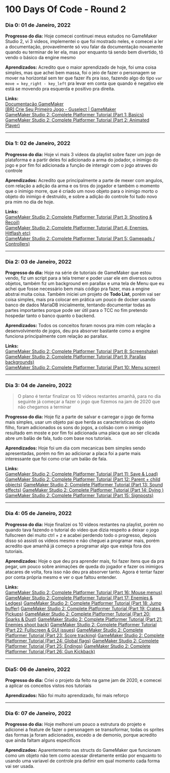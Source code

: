 # 100 Days Of Code - Round 2

<!-- ### Dia 0: 01 de Janeiro, 2022

**Progresso do dia:** 

**Aprendizados:**

**Links:** -->
### Dia 0: 01 de Janeiro, 2022
**Progresso do dia:** Hoje comecei continuei meus estudos no GameMaker Studio 2, vi 3 videos, implementei o que foi mostrado neles, e comecei a ler a documentação, provavelmente só vou falar da documentação novamente quando eu terminar de ler ela, mas por enquanto tá sendo bem divertido, tô vendo o básico da engine mesmo

**Aprendizados:** Acredito que o maior aprendizado de hoje, foi uma coisa simples, mas que achei bem massa, foi o jeio de fazer o personagem se mover na horizontal sem ter que fazer ifs pra isso, fazendo algo do tipo `var move = key_right - key_left` pra levar em conta que quando é negativo ele está se movendo pra esquerda e positivo pra direita.

**Links:**   
[Documentação GameMaker](https://manual-br.yoyogames.com/#t=Content.htm)  
[[BR] Crie Seu Primeiro Jogo - Guselect | GameMaker](https://youtu.be/ypo83R7sIg0)  
[GameMaker Studio 2: Complete Platformer Tutorial (Part 1: Basics)](https://youtu.be/izNXbMdu348)  
[GameMaker Studio 2: Complete Platformer Tutorial (Part 2: Animated Player)](https://youtu.be/Y6l02DcpSR4)  

---

### Dia 1: 02 de Janeiro, 2022

**Progresso do dia:** Hoje vi mais 3 vídeos da playlist sobre fazer um jogo de plataforma e a partir deles foi adicionado a arma do jodador, o inimigo do jogo e por fim foi adicionada a função de interagir com o jogo atraves do controle

**Aprendizados:** Acredito que principalmente a parte de mexer com angulos, com relação a adição da arma e os tiros do jogador e também o momento que o inimigo morre, que é criado um novo objeto para o inimigo morto o objeto do inimigo é destruido, e sobre a adição do controle foi tudo novo pra mim no dia de hoje.

**Links:**   
[GameMaker Studio 2: Complete Platformer Tutorial (Part 3: Shooting & Recoil)](https://youtu.be/fCeyiEcWRAs)  
[GameMaker Studio 2: Complete Platformer Tutorial (Part 4: Enemies, Hitflash etc)](https://youtu.be/JsVqc2dnftU)  
[GameMaker Studio 2: Complete Platformer Tutorial (Part 5: Gamepads / Controllers)](https://www.youtube.com/watch?v=5WGesYns4mk&ab_channel=ShaunSpalding)  

---

 ### Dia 2: 03 de Janeiro, 2022

**Progresso do dia:** Hoje na série de tutoriais de GameMaker que estou vendo, fiz um script para a tela tremer e poder usar ele em diversos outros objetos, também fiz um background em parallax e uma tela de Menu que eu achei que fosse necessário bem mais código pra fazer, mas a engine abstrai muita coisa.
Também iniciei um projeto de **Todo List**, porém vai ser coisa simples, mais pra colocar em prática um pouco de docker usando banco de dados MariaDB inicialmente, tentando documentar todas as partes importantes porque pode ser útil para o TCC no fim pretendo hospedar tanto o banco quanto o backend.

**Aprendizados:** Todos  os conceitos foram novos pra mim com relação a desenvolvimento de jogos, deu pra absorver bastante como a engine funciona principalmente com relação ao parallax.

**Links:**  
[GameMaker Studio 2: Complete Platformer Tutorial (Part 8: Screenshake)](https://youtu.be/r9OYXCUydGg)  
[GameMaker Studio 2: Complete Platformer Tutorial (Part 9: Parallax backgrounds)](https://youtu.be/nAwKpiOfR-k)  
[GameMaker Studio 2: Complete Platformer Tutorial (Part 10: Menu screen)](https://youtu.be/fWAhi10q1ZE)  

---

### Dia 3: 04 de Janeiro, 2022

> O plano é tentar finalizar os 10 vídeos restantes amanhã, para no dia seguinte já começar a fazer o jogo que fizemos na jam de 2020 que não chegamos a terminar

**Progresso do dia:** Hoje fiz a parte de salvar e carregar o jogo de forma mais simples, usar um objeto pai que herda as caracteristicas do objeto filho, foram adicionados os sons do jogos, a colisão com o inimigo resultado em moste e por fim foi adicionada uma placa que ao ser clicada abre um balão de fala, tudo com base nos tutoriais.

**Aprendizados:** Hoje foi um dia com mecanicas bem simples sendo apresentadas, porém no fim ao adicionar a placa foi a parte mais interessante que foi como criar um balão de fala.

**Links:**  
[GameMaker Studio 2: Complete Platformer Tutorial (Part 11: Save & Load)](https://youtu.be/c1gx7NMZ0Uc)
[GameMaker Studio 2: Complete Platformer Tutorial (Part 12: Parent + child objects)](https://youtu.be/---0DLrskxQ)
[GameMaker Studio 2: Complete Platformer Tutorial (Part 13: Sound effects)](https://youtu.be/AfQFZXdmAEs)
[GameMaker Studio 2: Complete Platformer Tutorial (Part 14: Dying )](https://youtu.be/d7ztOC4Jffo)
[GameMaker Studio 2: Complete Platformer Tutorial (Part 15: Signposts)](https://youtu.be/1gUgIry5JPw)

---

### Dia 4: 05 de Janeiro, 2022


**Progresso do dia:** Hoje finalizei os 10 vídeos restantes na playlist, porém no quando tava fazendo o tutorial do vídeo que dizia respeito a deixar o jogo fullscreen dei muito ctrl + z e acabei perdendo todo o progresso, depois disso só assisti os vídeos mesmo e não cheguei a programar mais, porém acredito que amanhã já começo a programar algo que esteja fora dos tutoriais.

**Aprendizados:** Hoje o que deu pra aprender mais, foi fazer itens que da pra pegar, um pouco sobre animações de queda do jogador e fazer os inimigos atacares de volta, fora isso não deu pra absorver tanto. Agora é tentar fazer por conta própria mesmo e ver o que faltou entender.

**Links:**  
[GameMaker Studio 2: Complete Platformer Tutorial (Part 16: Mouse menus)](https://youtu.be/jl0Ga07tZWw)
[GameMaker Studio 2: Complete Platformer Tutorial (Part 17: Enemies & Ledges)](https://youtu.be/QQvZ5EP8ZPE)
[GameMaker Studio 2: Complete Platformer Tutorial (Part 18: Jump buffer)](https://youtu.be/fUPyU4qkCOo)
[GameMaker Studio 2: Complete Platformer Tutorial (Part 19: Crates & Pickups)](https://youtu.be/zrnmegZhLFU)
[GameMaker Studio 2: Complete Platformer Tutorial (Part 20: Sparks & Dust)](https://youtu.be/6EJzYfmmH9w)
[GameMaker Studio 2: Complete Platformer Tutorial (Part 21: Enemies shoot back)](https://youtu.be/xUShdxWlcxg)
[GameMaker Studio 2: Complete Platformer Tutorial (Part 22: Fullscreen & GUI issues)](https://youtu.be/tWKQ5FAYIBQ)
[GameMaker Studio 2: Complete Platformer Tutorial (Part 23: Score tracking)](https://youtu.be/4wmVQe9RaDE)
[GameMaker Studio 2: Complete Platformer Tutorial (Part 24: Global flags)](https://youtu.be/Bhl6FoOwDvs)
[GameMaker Studio 2: Complete Platformer Tutorial (Part 25: Endings)](https://youtu.be/QUqIZLolFNI)
[GameMaker Studio 2: Complete Platformer Tutorial (Part 26: Gun Kickback)](https://youtu.be/q5no2-HeDFo)

---

### Dia5: 06 de Janeiro, 2022

**Progresso do dia:** Criei o projeto da feito na game jam de 2020, e comecei a aplicar os conceitos vistos nos tutoriais

**Aprendizados:** Não foi muito aprendizado, foi mais reforço

---

### Dia 6: 07 de Janeiro, 2022

**Progresso do dia:** Hoje melhorei um pouco a estrutura do projeto e adicionei a feature de fazer o personagem se transoformar, todas os sprites das formas ja foram adicionados, excedo a de demonio, porque acredito que ainda faltam alguns específicos

**Aprendizados:** Aparentemento nas structs do GameMaker que funcionam como um objeto não tem como acessar diretamente então por enquanto to usando uma variavel de controle pra definir em qual momento cada forma vai ser usada.